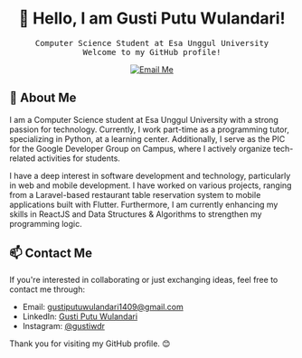 <h1 align="center">👋 Hello, I am Gusti Putu Wulandari!</h1>

<p align="center">
  <samp>Computer Science Student at Esa Unggul University</samp>
  <br>
  <samp>Welcome to my GitHub profile!</samp>
</p>

<p align="center">
  <a href="mailto:gustiputuwulandari1409@gmail.com">
    <img src="https://img.shields.io/badge/-Email Me-red?style=flat&logo=Gmail&logoColor=white" alt="Email Me">
  </a>
</p>

## 🚀 About Me
I am a Computer Science student at Esa Unggul University with a strong passion for technology. Currently, I work part-time as a programming tutor, specializing in Python, at a learning center. Additionally, I serve as the PIC for the Google Developer Group on Campus, where I actively organize tech-related activities for students.

I have a deep interest in software development and technology, particularly in web and mobile development. I have worked on various projects, ranging from a Laravel-based restaurant table reservation system to mobile applications built with Flutter. Furthermore, I am currently enhancing my skills in ReactJS and Data Structures & Algorithms to strengthen my programming logic.  

## 📫 Contact Me

If you're interested in collaborating or just exchanging ideas, feel free to contact me through:

- Email: [gustiputuwulandari1409@gmail.com](mailto:gustiputuwulandari1409@gmail.com)
- LinkedIn: [Gusti Putu Wulandari](https://www.linkedin.com/in/gustiputuwulandari/)
- Instagram: [@gustiwdr](https://www.instagram.com/gustiwdr)

Thank you for visiting my GitHub profile. 😊

